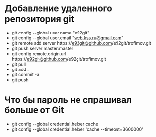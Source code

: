 # Добавление удаленного репозитория git
* git config --global user.name "e92git"
* git config --global user.email "web.kss.ru@gmail.com"
* git remote add server https://e92git@github.com/e92git/trofimov.git
* git push server master:master
* git config remote.origin.url https://e92git@github.com/e92git/trofimov.git
* git pull
* git add . 
* git commit -a 
* git push

# Что бы пароль не спрашивал больше от Git
* git config --global credential.helper cache
* git config --global credential.helper 'cache --timeout=3600000'